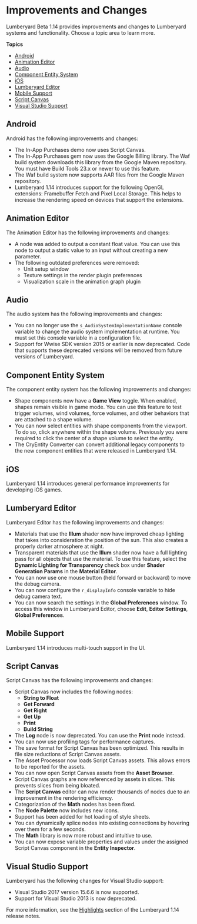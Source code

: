 # Improvements and Changes<a name="lumberyard-v1.14-improvements-changes"></a>

Lumberyard Beta 1.14 provides improvements and changes to Lumberyard systems and functionality. Choose a topic area to learn more.

**Topics**
+ [Android](#android-improvements-changes-v1.14)
+ [Animation Editor](#animation-editor-improvements-changes-v1.14)
+ [Audio](#audio-improvements-changes-v1.14)
+ [Component Entity System](#component-entity-system-improvements-changes-v1.14)
+ [iOS](#ios-improvements-changes-v1.14)
+ [Lumberyard Editor](#lumberyard-editor-improvements-changes-v1.14)
+ [Mobile Support](#mobile-improvements-changes-v1.14)
+ [Script Canvas](#script-canvas-improvements-changes-v1.14)
+ [Visual Studio Support](#visual-studio-support-improvements-changes-v1.14)

## Android<a name="android-improvements-changes-v1.14"></a>

Android has the following improvements and changes:
+ The In-App Purchases demo now uses Script Canvas.
+ The In-App Purchases gem now uses the Google Billing library. The Waf build system downloads this library from the Google Maven repository. You must have Build Tools 23.x or newer to use this feature.
+ The Waf build system now supports AAR files from the Google Maven repository.
+ Lumberyard 1.14 introduces support for the following OpenGL extensions: Framebuffer Fetch and Pixel Local Storage. This helps to increase the rendering speed on devices that support the extensions.

## Animation Editor<a name="animation-editor-improvements-changes-v1.14"></a>

The Animation Editor has the following improvements and changes:
+ A node was added to output a constant float value. You can use this node to output a static value to an input without creating a new parameter.
+ The following outdated preferences were removed:
  + Unit setup window
  + Texture settings in the render plugin preferences
  + Visualization scale in the animation graph plugin

## Audio<a name="audio-improvements-changes-v1.14"></a>

The audio system has the following improvements and changes:
+ You can no longer use the `s_AudioSystemImplementationName` console variable to change the audio system implementation at runtime. You must set this console variable in a configuration file.
+ Support for Wwise SDK version 2015 or earlier is now deprecated. Code that supports these deprecated versions will be removed from future versions of Lumberyard.

## Component Entity System<a name="component-entity-system-improvements-changes-v1.14"></a>

The component entity system has the following improvements and changes:
+ Shape components now have a **Game View** toggle. When enabled, shapes remain visible in game mode. You can use this feature to test trigger volumes, wind volumes, force volumes, and other behaviors that are attached to a shape volume.
+ You can now select entities with shape components from the viewport. To do so, click anywhere within the shape volume. Previously you were required to click the center of a shape volume to select the entity.
+ The CryEntity Converter can convert additional legacy components to the new component entities that were released in Lumberyard 1.14.

## iOS<a name="ios-improvements-changes-v1.14"></a>

Lumberyard 1.14 introduces general performance improvements for developing iOS games.

## Lumberyard Editor<a name="lumberyard-editor-improvements-changes-v1.14"></a>

Lumberyard Editor has the following improvements and changes:
+ Materials that use the **Illum** shader now have improved cheap lighting that takes into consideration the position of the sun. This also creates a properly darker atmosphere at night.
+ Transparent materials that use the **Illum** shader now have a full lighting pass for all objects that use the material. To use this feature, select the **Dynamic Lighting for Transparency** check box under **Shader Generation Params** in the **Material Editor**.
+ You can now use one mouse button (held forward or backward) to move the debug camera.
+ You can now configure the `r_displayInfo` console variable to hide debug camera text.
+ You can now search the settings in the **Global Preferences** window. To access this window in Lumberyard Editor, choose **Edit**, **Editor Settings**, **Global Preferences**.

## Mobile Support<a name="mobile-improvements-changes-v1.14"></a>

Lumberyard 1.14 introduces multi-touch support in the UI.

## Script Canvas<a name="script-canvas-improvements-changes-v1.14"></a>

Script Canvas has the following improvements and changes:
+ Script Canvas now includes the following nodes:
  + **String to Float**
  + **Get Forward**
  + **Get Right**
  + **Get Up**
  + **Print**
  + **Build String**
+ The **Log** node is now deprecated. You can use the **Print** node instead.
+ You can now use profiling tags for performance captures.
+ The save format for Script Canvas has been optimized. This results in file size reductions of Script Canvas assets.
+ The Asset Processor now loads Script Canvas assets. This allows errors to be reported for the assets.
+ You can now open Script Canvas assets from the **Asset Browser**.
+ Script Canvas graphs are now referenced by assets in slices. This prevents slices from being bloated.
+ The **Script Canvas** editor can now render thousands of nodes due to an improvement in the rendering efficiency.
+ Categorization of the **Math** nodes has been fixed.
+ The **Node Palette** now includes new icons.
+ Support has been added for hot loading of style sheets.
+ You can dynamically splice nodes into existing connections by hovering over them for a few seconds.
+ The **Math** library is now more robust and intuitive to use.
+ You can now expose variable properties and values under the assigned Script Canvas component in the **Entity Inspector**.

## Visual Studio Support<a name="visual-studio-support-improvements-changes-v1.14"></a>

Lumberyard has the following changes for Visual Studio support:
+ Visual Studio 2017 version 15.6.6 is now supported.
+ Support for Visual Studio 2013 is now deprecated.

For more information, see the [Highlights](lumberyard-v1.14.md#lumberyard-v1.14-highlights) section of the Lumberyard 1.14 release notes.